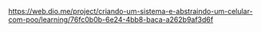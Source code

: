 https://web.dio.me/project/criando-um-sistema-e-abstraindo-um-celular-com-poo/learning/76fc0b0b-6e24-4bb8-baca-a262b9af3d6f
